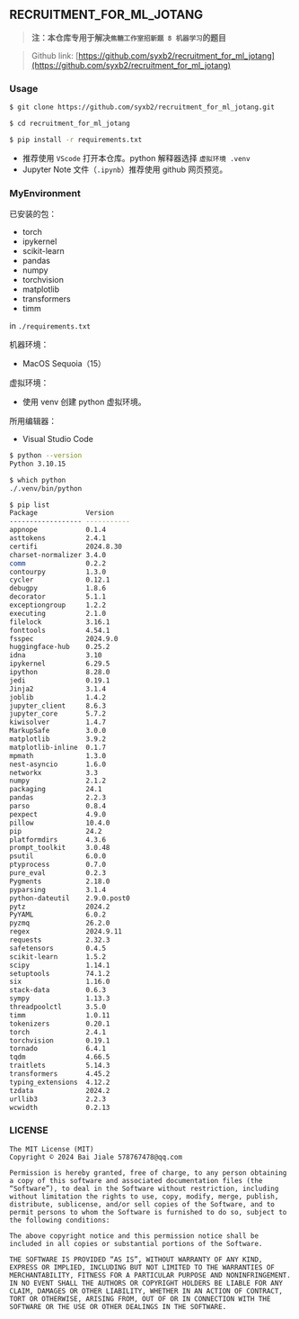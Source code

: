 ## RECRUITMENT_FOR_ML_JOTANG

> **注：本仓库专用于解决`焦糖工作室招新题 8 机器学习`的题目**

> Github link: [https://github.com/syxb2/recruitment_for_ml_jotang](https://github.com/syxb2/recruitment_for_ml_jotang)

### Usage

```sh
$ git clone https://github.com/syxb2/recruitment_for_ml_jotang.git

$ cd recruitment_for_ml_jotang

$ pip install -r requirements.txt
```

* 推荐使用 `VScode` 打开本仓库。python 解释器选择 `虚拟环境 .venv`
* Jupyter Note 文件（`.ipynb`）推荐使用 github 网页预览。

### MyEnvironment

已安装的包：

* torch
* ipykernel
* scikit-learn
* pandas
* numpy
* torchvision
* matplotlib
* transformers
* timm

in `./requirements.txt`

机器环境：

* MacOS Sequoia（15）

虚拟环境：

* 使用 venv 创建 python 虚拟环境。

所用编辑器：

* Visual Studio Code


```sh
$ python --version
Python 3.10.15

$ which python
./.venv/bin/python

$ pip list
Package            Version
------------------ -----------
appnope            0.1.4
asttokens          2.4.1
certifi            2024.8.30
charset-normalizer 3.4.0
comm               0.2.2
contourpy          1.3.0
cycler             0.12.1
debugpy            1.8.6
decorator          5.1.1
exceptiongroup     1.2.2
executing          2.1.0
filelock           3.16.1
fonttools          4.54.1
fsspec             2024.9.0
huggingface-hub    0.25.2
idna               3.10
ipykernel          6.29.5
ipython            8.28.0
jedi               0.19.1
Jinja2             3.1.4
joblib             1.4.2
jupyter_client     8.6.3
jupyter_core       5.7.2
kiwisolver         1.4.7
MarkupSafe         3.0.0
matplotlib         3.9.2
matplotlib-inline  0.1.7
mpmath             1.3.0
nest-asyncio       1.6.0
networkx           3.3
numpy              2.1.2
packaging          24.1
pandas             2.2.3
parso              0.8.4
pexpect            4.9.0
pillow             10.4.0
pip                24.2
platformdirs       4.3.6
prompt_toolkit     3.0.48
psutil             6.0.0
ptyprocess         0.7.0
pure_eval          0.2.3
Pygments           2.18.0
pyparsing          3.1.4
python-dateutil    2.9.0.post0
pytz               2024.2
PyYAML             6.0.2
pyzmq              26.2.0
regex              2024.9.11
requests           2.32.3
safetensors        0.4.5
scikit-learn       1.5.2
scipy              1.14.1
setuptools         74.1.2
six                1.16.0
stack-data         0.6.3
sympy              1.13.3
threadpoolctl      3.5.0
timm               1.0.11
tokenizers         0.20.1
torch              2.4.1
torchvision        0.19.1
tornado            6.4.1
tqdm               4.66.5
traitlets          5.14.3
transformers       4.45.2
typing_extensions  4.12.2
tzdata             2024.2
urllib3            2.2.3
wcwidth            0.2.13
```

### LICENSE

```
The MIT License (MIT)
Copyright © 2024 Bai Jiale 578767478@qq.com

Permission is hereby granted, free of charge, to any person obtaining a copy of this software and associated documentation files (the “Software”), to deal in the Software without restriction, including without limitation the rights to use, copy, modify, merge, publish, distribute, sublicense, and/or sell copies of the Software, and to permit persons to whom the Software is furnished to do so, subject to the following conditions:

The above copyright notice and this permission notice shall be included in all copies or substantial portions of the Software.

THE SOFTWARE IS PROVIDED “AS IS”, WITHOUT WARRANTY OF ANY KIND, EXPRESS OR IMPLIED, INCLUDING BUT NOT LIMITED TO THE WARRANTIES OF MERCHANTABILITY, FITNESS FOR A PARTICULAR PURPOSE AND NONINFRINGEMENT. IN NO EVENT SHALL THE AUTHORS OR COPYRIGHT HOLDERS BE LIABLE FOR ANY CLAIM, DAMAGES OR OTHER LIABILITY, WHETHER IN AN ACTION OF CONTRACT, TORT OR OTHERWISE, ARISING FROM, OUT OF OR IN CONNECTION WITH THE SOFTWARE OR THE USE OR OTHER DEALINGS IN THE SOFTWARE.
```
